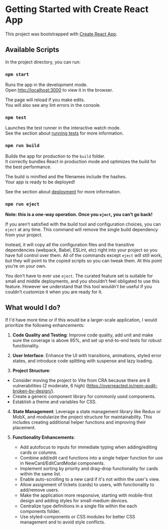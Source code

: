 # Getting Started with Create React App

This project was bootstrapped with [Create React App](https://github.com/facebook/create-react-app).

## Available Scripts

In the project directory, you can run:

### `npm start`

Runs the app in the development mode.\
Open [http://localhost:3000](http://localhost:3000) to view it in the browser.

The page will reload if you make edits.\
You will also see any lint errors in the console.

### `npm test`

Launches the test runner in the interactive watch mode.\
See the section about [running tests](https://facebook.github.io/create-react-app/docs/running-tests) for more information.

### `npm run build`

Builds the app for production to the `build` folder.\
It correctly bundles React in production mode and optimizes the build for the best performance.

The build is minified and the filenames include the hashes.\
Your app is ready to be deployed!

See the section about [deployment](https://facebook.github.io/create-react-app/docs/deployment) for more information.

### `npm run eject`

**Note: this is a one-way operation. Once you `eject`, you can’t go back!**

If you aren’t satisfied with the build tool and configuration choices, you can `eject` at any time. This command will remove the single build dependency from your project.

Instead, it will copy all the configuration files and the transitive dependencies (webpack, Babel, ESLint, etc) right into your project so you have full control over them. All of the commands except `eject` will still work, but they will point to the copied scripts so you can tweak them. At this point you’re on your own.

You don’t have to ever use `eject`. The curated feature set is suitable for small and middle deployments, and you shouldn’t feel obligated to use this feature. However we understand that this tool wouldn’t be useful if you couldn’t customize it when you are ready for it.


## What would I do?

If I'd have more time or if this would be a larger-scale application, I would prioritize the following enhancements:

1. **Code Quality and Testing**: Improve code quality, add unit and make sure the coverage is above 95%, and set up end-to-end tests for robust functionality. 

2. **User Interface**: Enhance the UI with transitions, animations, styled error states, and introduce code splitting with suspense and lazy loading.

3. **Project Structure**: 
  - Consider moving the project to Vite from CRA because there are 8 vulnerabilities (2 moderate, 6 high) (https://overreacted.io/npm-audit-broken-by-design/).
  - Create a generic component library for commonly used components.
  - Establish a theme and variables for CSS. 

4. **State Management**: Leverage a state management library like Redux or MobX, and modularize the project structure for maintainability. This includes creating additional helper functions and improving their placement.

5. **Functionality Enhancements**: 
   - Add autofocus to inputs for immediate typing when adding/editing cards or columns.
   - Combine add/edit card functions into a single helper function for use in NewCard/EditCardModal components.
   - Implement sorting by priority and drag-drop functionality for cards within the same list.
   - Enable auto-scrolling to a new card if it's not within the user's view.
   - Allow assignment of tickets (cards) to users, with functionality to add/remove users.
   - Make the application more responsive, starting with mobile-first design and adding styles for small-medium devices.
   - Centralize type definitions in a single file within the each components folder.
   - Use styled-components or CSS modules for better CSS management and to avoid style conflicts.